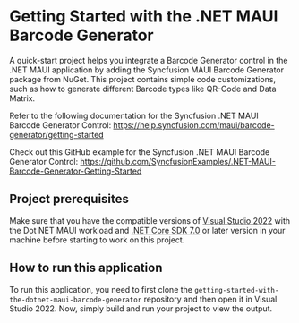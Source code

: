# Getting Started with the .NET MAUI Barcode Generator 
A quick-start project helps you integrate a Barcode Generator control in the .NET MAUI application by adding the Syncfusion MAUI Barcode Generator package from NuGet. This project contains simple code customizations, such as how to generate different Barcode types like QR-Code and Data Matrix.

Refer to the following documentation for the Syncfusion .NET MAUI Barcode Generator Control: 
https://help.syncfusion.com/maui/barcode-generator/getting-started

Check out this GitHub example for the Syncfusion .NET MAUI Barcode Generator Control: 
https://github.com/SyncfusionExamples/.NET-MAUI-Barcode-Generator-Getting-Started

## Project prerequisites
Make sure that you have the compatible versions of [Visual Studio 2022](https://visualstudio.microsoft.com/downloads/ ) with the Dot NET MAUI workload and [.NET Core SDK 7.0](https://dotnet.microsoft.com/en-us/download/dotnet/7.0) or later version in your machine before starting to work on this project.

## How to run this application
To run this application, you need to first clone the `getting-started-with-the-dotnet-maui-barcode-generator` repository and then open it in Visual Studio 2022. Now, simply build and run your project to view the output.